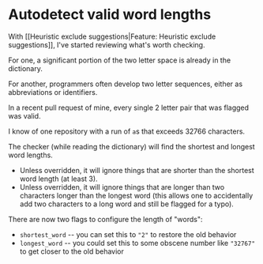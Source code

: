 # Autodetect valid word lengths

With [[Heuristic exclude suggestions|Feature: Heuristic exclude suggestions]], I've started reviewing what's worth checking.

For one, a significant portion of the two letter space is already in the dictionary.

For another, programmers often develop two letter sequences, either as abbreviations or identifiers.

In a recent pull request of mine, every single 2 letter pair that was flagged was valid.

I know of one repository with a run of `a`s that exceeds 32766 characters.

The checker (while reading the dictionary) will find the shortest and longest word lengths.

- Unless overridden, it will ignore things that are shorter than the shortest word length (at least 3).
- Unless overridden, it will ignore things that are longer than two characters longer than the longest word (this allows one to accidentally add two characters to a long word and still be flagged for a typo).

There are now two flags to configure the length of "words":

- `shortest_word` -- you can set this to `"2"` to restore the old behavior
- `longest_word` -- you could set this to some obscene number like `"32767"` to get closer to the old behavior
